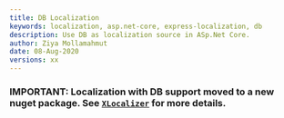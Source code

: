 ```yaml
---
title: DB Localization 
keywords: localization, asp.net-core, express-localization, db
description: Use DB as localization source in ASp.Net Core.
author: Ziya Mollamahmut
date: 08-Aug-2020
versions: xx
---
```



### IMPORTANT: Localization with DB support moved to a new nuget package. See [`XLocalizer`](../../XLocalizer/v1.0/index.md) for more details.

